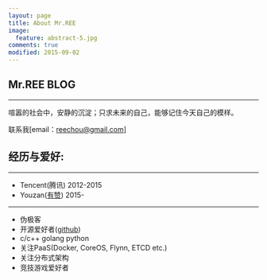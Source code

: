 ```yaml
---
layout: page
title: About Mr.REE 
image:
  feature: abstract-5.jpg
comments: true 
modified: 2015-09-02
---
```


## Mr.REE BLOG
***

喧嚣的社会中，安静的沉淀；只求未来的自己，能够记住今天自己的模样。

联系我[email：reechou@gmail.com]

## 经历与爱好:
***

- Tencent(腾讯) 2012-2015
- Youzan([有赞](www.youzan.com)) 2015-

***

- 伪极客
- 开源爱好者([github](www.github.com/reechou))
- c/c++ golang python
- 关注PaaS(Docker, CoreOS, Flynn, ETCD etc.)
- 关注分布式架构
- 竞技游戏爱好者

[^1]: Example: *domain.com/category-name/post-title*
